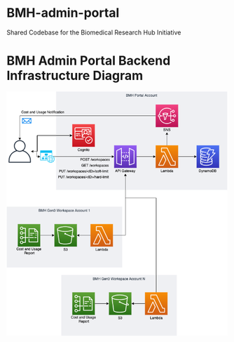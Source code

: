 # BMH-admin-portal
Shared Codebase for the Biomedical Research Hub Initiative

# BMH Admin Portal Backend Infrastructure Diagram
![BMH Admin Portal Backend Infrastructure Diagram](bmh_admin_portal_backend/images/bmh-backend-infra.png?raw=true "BMH Backend Infrastructure")

